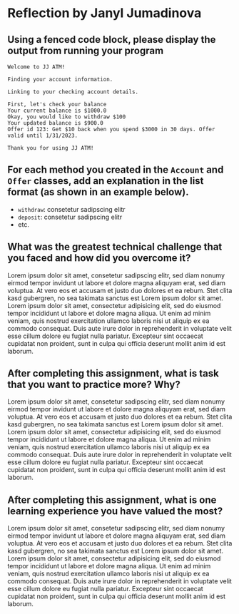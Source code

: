 # Reflection by Janyl Jumadinova

## Using a fenced code block, please display the output from running your program

```
Welcome to JJ ATM!

Finding your account information.

Linking to your checking account details.

First, let's check your balance
Your current balance is $1000.0
Okay, you would like to withdraw $100
Your updated balance is $900.0
Offer id 123: Get $10 back when you spend $3000 in 30 days. Offer valid until 1/31/2023.

Thank you for using JJ ATM!
```

## For each method you created in the `Account` and `Offer` classes, add an explanation in the list format (as shown in an example below).

- `withdraw`: consetetur sadipscing elitr
- `deposit`: consetetur sadipscing elitr
- etc.

## What was the greatest technical challenge that you faced and how did you overcome it?

Lorem ipsum dolor sit amet, consetetur sadipscing elitr, sed diam nonumy eirmod
tempor invidunt ut labore et dolore magna aliquyam erat, sed diam voluptua. At
vero eos et accusam et justo duo dolores et ea rebum. Stet clita kasd
gubergren, no sea takimata sanctus est Lorem ipsum dolor sit amet. Lorem ipsum
dolor sit amet, consectetur adipisicing elit, sed do eiusmod tempor incididunt
ut labore et dolore magna aliqua. Ut enim ad minim veniam, quis nostrud
exercitation ullamco laboris nisi ut aliquip ex ea commodo consequat. Duis aute
irure dolor in reprehenderit in voluptate velit esse cillum dolore eu fugiat
nulla pariatur. Excepteur sint occaecat cupidatat non proident, sunt in culpa
qui officia deserunt mollit anim id est laborum.

## After completing this assignment, what is task that you want to practice more? Why?

Lorem ipsum dolor sit amet, consetetur sadipscing elitr, sed diam nonumy eirmod
tempor invidunt ut labore et dolore magna aliquyam erat, sed diam voluptua. At
vero eos et accusam et justo duo dolores et ea rebum. Stet clita kasd
gubergren, no sea takimata sanctus est Lorem ipsum dolor sit amet. Lorem ipsum
dolor sit amet, consectetur adipisicing elit, sed do eiusmod tempor incididunt
ut labore et dolore magna aliqua. Ut enim ad minim veniam, quis nostrud
exercitation ullamco laboris nisi ut aliquip ex ea commodo consequat. Duis aute
irure dolor in reprehenderit in voluptate velit esse cillum dolore eu fugiat
nulla pariatur. Excepteur sint occaecat cupidatat non proident, sunt in culpa
qui officia deserunt mollit anim id est laborum.

## After completing this assignment, what is one learning experience you have valued the most?

Lorem ipsum dolor sit amet, consetetur sadipscing elitr, sed diam nonumy eirmod
tempor invidunt ut labore et dolore magna aliquyam erat, sed diam voluptua. At
vero eos et accusam et justo duo dolores et ea rebum. Stet clita kasd
gubergren, no sea takimata sanctus est Lorem ipsum dolor sit amet. Lorem ipsum
dolor sit amet, consectetur adipisicing elit, sed do eiusmod tempor incididunt
ut labore et dolore magna aliqua. Ut enim ad minim veniam, quis nostrud
exercitation ullamco laboris nisi ut aliquip ex ea commodo consequat. Duis aute
irure dolor in reprehenderit in voluptate velit esse cillum dolore eu fugiat
nulla pariatur. Excepteur sint occaecat cupidatat non proident, sunt in culpa
qui officia deserunt mollit anim id est laborum.
